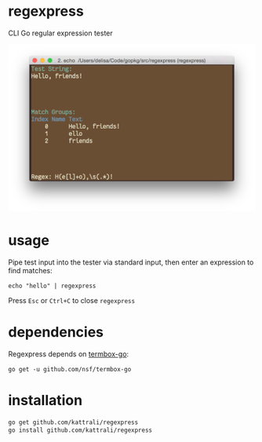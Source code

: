 # regexpress

CLI Go regular expression tester

![scrot](https://github.com/kattrali/regexpress/raw/master/scrot.png)

# usage

Pipe test input into the tester via standard input, then enter an expression to find matches:

    echo "hello" | regexpress

Press `Esc` or `Ctrl+C` to close `regexpress`

# dependencies

Regexpress depends on [termbox-go](https://github.com/nsf/termbox-go):

    go get -u github.com/nsf/termbox-go

# installation

	go get github.com/kattrali/regexpress
    go install github.com/kattrali/regexpress
